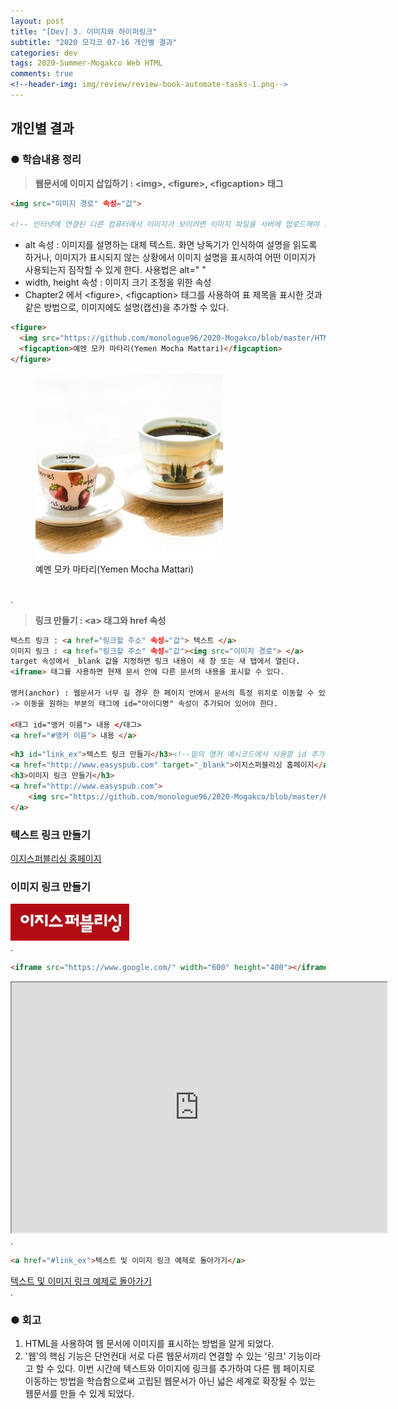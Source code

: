 ```yaml
---  
layout: post  
title: "[Dev] 3. 이미지와 하이퍼링크"  
subtitle: "2020 모각코 07-16 개인별 결과"  
categories: dev  
tags: 2020-Summer-Mogakco Web HTML  
comments: true  
<!--header-img: img/review/review-book-automate-tasks-1.png-->
---
```


## 개인별 결과
### ● 학습내용 정리
>**웹문서에 이미지 삽입하기 : &lt;img&gt;, &lt;figure&gt;, &lt;figcaption&gt; 태그**  

```html
<img src="이미지 경로" 속성="값">

<!-- 인터넷에 연결된 다른 컴퓨터에서 이미지가 보이려면 이미지 파일을 서버에 업로드해야 한다 -->
```
- alt 속성 : 이미지를 설명하는 대체 텍스트. 화면 낭독기가 인식하여 설명을 읽도록 하거나, 이미지가 표시되지 않는 상황에서 이미지 설명을 표시하여 어떤 이미지가 사용되는지 짐작할 수 있게 한다. 사용법은 alt=" "
- width, height 속성 : 이미지 크기 조정을 위한 속성
- Chapter2 에서  &lt;figure&gt;, &lt;figcaption&gt; 태그를 사용하여 표 제목을 표시한 것과 같은 방법으로, 이미지에도 설명(캡션)을 추가할 수 있다.  

```html
<figure>
  <img src="https://github.com/monologue96/2020-Mogakco/blob/master/HTML5-CSS3/03/images/prod.jpg?raw=true" alt="예멘 모카 마타리">
  <figcaption>예멘 모카 마타리(Yemen Mocha Mattari)</figcaption>
</figure>
```
<figure>
  <img src="https://github.com/monologue96/2020-Mogakco/blob/master/HTML5-CSS3/03/images/prod.jpg?raw=true" alt="예멘 모카 마타리">
  <figcaption>예멘 모카 마타리(Yemen Mocha Mattari)</figcaption>
</figure>
<br>
.

>**링크 만들기 : &lt;a&gt; 태그와 href 속성**  

```html
텍스트 링크 : <a href="링크할 주소" 속성="값"> 텍스트 </a>
이미지 링크 : <a href="링크할 주소" 속성="값"><img src="이미지 경로"> </a>
target 속성에서 _blank 값을 지정하면 링크 내용이 새 창 또는 새 탭에서 열린다.
<iframe> 태그를 사용하면 현재 문서 안에 다른 문서의 내용을 표시할 수 있다.

앵커(anchor) : 웹문서가 너무 길 경우 한 페이지 안에서 문서의 특정 위치로 이동할 수 있도록 하는 기능
-> 이동을 원하는 부분의 태그에 id="아이디명" 속성이 추가되어 있어야 한다.

<태그 id="앵커 이름"> 내용 </태그>
<a href="#앵커 이름"> 내용 </a>
```
```html
<h3 id="link_ex">텍스트 링크 만들기</h3><!--밑의 앵커 예시코드에서 사용할 id 추가 -->
<a href="http://www.easyspub.com" target="_blank">이지스퍼블리싱 홈페이지</a>
<h3>이미지 링크 만들기</h3>
<a href="http://www.easyspub.com">
	<img src="https://github.com/monologue96/2020-Mogakco/blob/master/HTML5-CSS3/03/images/easyspub.jpg?raw=true" alt="이지스퍼블리싱 홈페이지로 가기">
</a>
```

<h3 id="link_ex">텍스트 링크 만들기</h3><!--밑의 앵커 예시코드에서 사용할 id 추가 -->
<a href="http://www.easyspub.com" target="_blank">이지스퍼블리싱 홈페이지</a>
<h3>이미지 링크 만들기</h3>
<a href="http://www.easyspub.com">
	<img src="https://github.com/monologue96/2020-Mogakco/blob/master/HTML5-CSS3/03/images/easyspub.jpg?raw=true" alt="이지스퍼블리싱 홈페이지로 가기">
</a>
<br>  
.

```html
<iframe src="https://www.google.com/" width="600" height="400"></iframe>
```
<iframe src="https://www.google.com/" width="600" height="400"></iframe>
<br>
.

```html
<a href="#link_ex">텍스트 및 이미지 링크 예제로 돌아가기</a>
```
<a href="#link_ex">텍스트 및 이미지 링크 예제로 돌아가기</a>
<br>
.

### ● 회고  
1. HTML을 사용하여 웹 문서에 이미지를 표시하는 방법을 알게 되었다.
2. '웹'의 핵심 기능은 단언컨대 서로 다른 웹문서끼리 연결할 수 있는 '링크' 기능이라고 할 수 있다. 이번 시간에 텍스트와 이미지에 링크를 추가하여 다른 웹 페이지로 이동하는 방법을 학습함으로써 고립된 웹문서가 아닌 넓은 세계로 확장될 수 있는 웹문서를 만들 수 있게 되었다.
